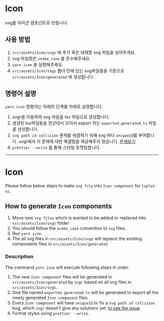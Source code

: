 # Icon

svg를 아이콘 컴포넌트로 만듭니다.

## 사용 방법

1. `src/assets/Icon/svgs` 에 추가 혹은 대체할 svg 파일을 넣어주세요.
2. svg 파일명은 `snake_case` 를 준수해주세요.
3. `yarn icon` 을 실행해주세요.
4. `src/assets/Icon/svgs` 폴더 안에 있는 svg파일들을 기준으로 `src/assets/Icon/generated` 에 생성됩니다.

## 명령어 설명

`yarn icon` 명령어는 아래의 단계를 차례로 실행합니다.

1. svgr을 이용하여 svg 파일을 tsx 파일으로 생성합니다.
2. 생성된 tsx파일들을 한군데서 모아서 export 하는 `exported.generated.ts` 파일을 생성합니다.
3. `svg path id collision` 문제를 해결하기 위해 svg 마다 `uniqueId`를 부여합니다.
   svgr에서 이 문제에 대한 해결법을 제공해주지 않습니다. [문제보기](https://github.com/gregberge/svgr/issues/150)
4. `prettier --write` 를 통해 스타일 포맷팅합니다.

---

# Icon

Please follow below steps to make `svg file` into `Icon component` for `loplat-ui`.

## How to generate `Icon` components

1. Move new `svg files` which is wanted to be added or replaced into `scr/assets/Icon/svgs` folder.
2. You should follow the `snake_case` convention to `svg` files.
3. Run `yarn icon`.
4. The all svg files in `src/assets/Icon/svgs` will replace the existing components files in `src/assets/Icon/generated`

### Description

The command `yarn icon` will execute following steps in order.

1. The new `Icon component` files will be generated in `src/assets/Icon/generated` by `svgr` based on all svg files in `src/assets/Icon/svgs`.
2. One file named `exported.generated.ts` will be generated to export all the newly generated `Icon component` files.
3. Every `Icon component` will have `uniqueId` to fix a `svg path id collision` bug, which `svgr` doesn't give any solutions yet. [to see the issue](https://github.com/gregberge/svgr/issues/150)
4. Format styles using `prettier --write`.
